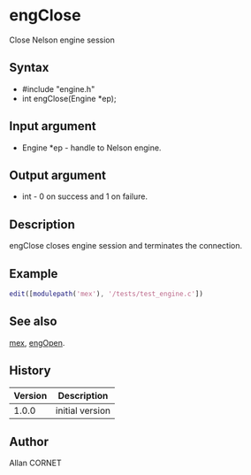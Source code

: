 

# engClose

Close Nelson engine session

## Syntax

- #include "engine.h"
- int engClose(Engine *ep);

## Input argument

 - Engine *ep - handle to Nelson engine.

## Output argument

 - int - 0 on success and 1 on failure.

## Description


  <p>engClose closes engine session and terminates the connection.</p>


## Example

```matlab
edit([modulepath('mex'), '/tests/test_engine.c'])
```

## See also

[mex](mex.md), [engOpen](engOpen.md).
## History

|Version|Description|
|------|------|
|1.0.0|initial version|


## Author

Allan CORNET



